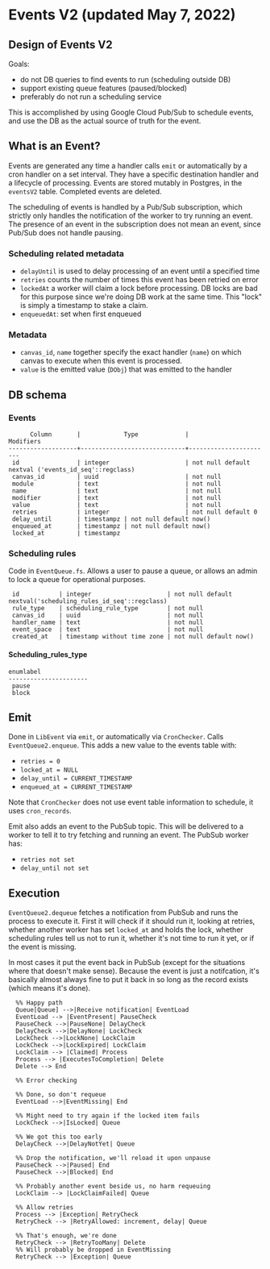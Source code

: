 # Events V2 (updated May 7, 2022)

## Design of Events V2

Goals:
- do not DB queries to find events to run (scheduling outside DB)
- support existing queue features (paused/blocked)
- preferably do not run a scheduling service

This is accomplished by using Google Cloud Pub/Sub to schedule events, and use the DB
as the actual source of truth for the event.

## What is an Event?

Events are generated any time a handler calls `emit` or automatically by a cron
handler on a set interval. They have a specific destination handler and a
lifecycle of processing. Events are stored mutably in Postgres, in the `eventsV2`
table. Completed events are deleted.

The scheduling of events is handled by a Pub/Sub subscription, which strictly only
handles the notification of the worker to try running an event. The presence of an
event in the subscription does not mean an event, since Pub/Sub does not handle
pausing.

### Scheduling related metadata

- `delayUntil` is used to delay processing of an event until a specified time
- `retries` counts the number of times this event has been retried on error
- `lockedAt` a worker will claim a lock before processing. DB locks are bad for this
  purpose since we're doing DB work at the same time. This "lock" is simply a timestamp to stake a claim.
- `enqueuedAt`: set when first enqueued

### Metadata

- `canvas_id`, `name` together specify the exact handler (`name`) on which
  canvas to execute when this event is processed.
- `value` is the emitted value (`DObj`) that was emitted to the handler

## DB schema

### Events

```
      Column       |            Type             |                      Modifiers
-------------------+-----------------------------+-----------------------
 id                | integer                     | not null default nextval ('events_id_seq'::regclass)
 canvas_id         | uuid                        | not null
 module            | text                        | not null
 name              | text                        | not null
 modifier          | text                        | not null
 value             | text                        | not null
 retries           | integer                     | not null default 0
 delay_until       | timestampz | not null default now()
 enqueued_at       | timestampz | not null default now()
 locked_at         | timestampz
```

### Scheduling rules

Code in `EventQueue.fs`. Allows a user to pause a queue, or allows an admin to lock a  queue for operational purposes.

```
 id           | integer                     | not null default nextval('scheduling_rules_id_seq'::regclass)
 rule_type    | scheduling_rule_type        | not null
 canvas_id    | uuid                        | not null
 handler_name | text                        | not null
 event_space  | text                        | not null
 created_at   | timestamp without time zone | not null default now()
```

#### Scheduling_rules_type

```
enumlabel
----------------------
 pause
 block
```

## Emit

Done in `LibEvent` via `emit`, or automatically via `CronChecker`. Calls
`EventQueue2.enqueue`. This adds a new value to the events table with:

- `retries = 0`
- `locked_at = NULL`
- `delay_until = CURRENT_TIMESTAMP`
- `enqueued_at = CURRENT_TIMESTAMP`

Note that `CronChecker` does not use event table information to schedule, it uses
`cron_records`.

Emit also adds an event to the PubSub topic. This will be delivered to a worker to
tell it to try fetching and running an event. The PubSub worker has:

- `retries not set`
- `delay_until not set`

## Execution

`EventQueue2.dequeue` fetches a notification from PubSub and runs the process to
execute it. First it will check if it should run it, looking at retries, whether
another worker has set `locked_at` and holds the lock, whether scheduling rules tell
us not to run it, whether it's not time to run it yet, or if the event is missing.

In most cases it put the event back in PubSub (except for the situations where that
doesn't make sense). Because the event is just a notifcation, it's basically almost
always fine to put it back in so long as the record exists (which means it's done).


```mermaid
  %% Happy path
  Queue[Queue] -->|Receive notification| EventLoad
  EventLoad --> |EventPresent| PauseCheck
  PauseCheck -->|PauseNone| DelayCheck
  DelayCheck -->|DelayNone| LockCheck
  LockCheck -->|LockNone| LockClaim
  LockCheck -->|LockExpired| LockClaim
  LockClaim --> |Claimed| Process
  Process --> |ExecutesToCompletion| Delete
  Delete --> End

  %% Error checking

  %% Done, so don't requeue
  EventLoad -->|EventMissing| End

  %% Might need to try again if the locked item fails
  LockCheck -->|IsLocked| Queue

  %% We got this too early
  DelayCheck -->|DelayNotYet| Queue

  %% Drop the notification, we'll reload it upon unpause
  PauseCheck -->|Paused| End
  PauseCheck -->|Blocked| End

  %% Probably another event beside us, no harm requeuing
  LockClaim --> |LockClaimFailed| Queue

  %% Allow retries
  Process --> |Exception| RetryCheck
  RetryCheck --> |RetryAllowed: increment, delay| Queue

  %% That's enough, we're done
  RetryCheck --> |RetryTooMany| Delete
  %% Will probably be dropped in EventMissing
  RetryCheck --> |Exception| Queue
```
